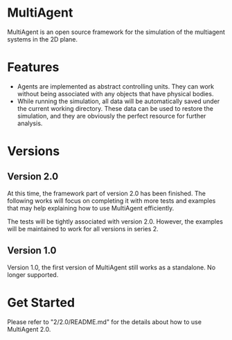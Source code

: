 # MultiAgent
MultiAgent is an open source framework for the simulation of the multiagent systems in the 2D plane.

# Features
- Agents are implemented as abstract controlling units. They can work without being associated
with any objects that have physical bodies.
- While running the simulation, all data will be automatically saved under the current working directory.
These data can be used to restore the simulation, and they are obviously the perfect resource for further
analysis.  

# Versions

## Version 2.0
At this time, the framework part of version 2.0 has been finished. The following works will focus on
completing it with more tests and examples that may help explaining how to use MultiAgent efficiently.

The tests will be tightly associated with version 2.0. However, the examples will be maintained to
work for all versions in series 2.

## Version 1.0
Version 1.0, the first version of MultiAgent still works as a standalone. No longer supported.

# Get Started
Please refer to "2/2.0/README.md" for the details about how to use MultiAgent 2.0.

